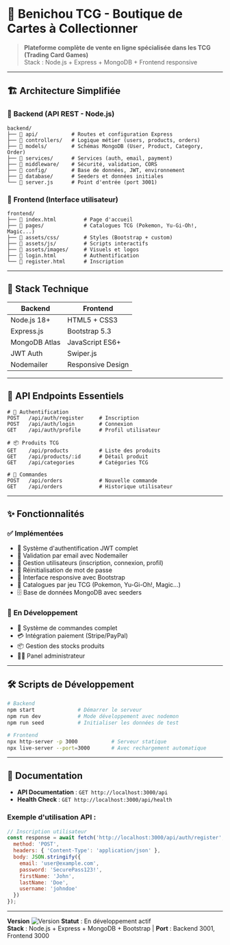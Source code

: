 # 🎴 Benichou TCG - Boutique de Cartes à Collectionner

> **Plateforme complète de vente en ligne spécialisée dans les TCG (Trading Card Games)**  
> Stack : Node.js + Express + MongoDB + Frontend responsive

---

## 🏗️ Architecture Simplifiée

### 📂 **Backend** (API REST - Node.js)
```
backend/
├── 📁 api/           # Routes et configuration Express
├── 📁 controllers/   # Logique métier (users, products, orders)
├── 📁 models/        # Schémas MongoDB (User, Product, Category, Order)
├── 📁 services/      # Services (auth, email, payment)
├── 📁 middleware/    # Sécurité, validation, CORS
├── 📁 config/        # Base de données, JWT, environnement
├── 📁 database/      # Seeders et données initiales
└── 📄 server.js      # Point d'entrée (port 3001)
```

### 📂 **Frontend** (Interface utilisateur)
```
frontend/
├── 📄 index.html         # Page d'accueil
├── 📁 pages/             # Catalogues TCG (Pokemon, Yu-Gi-Oh!, Magic...)
├── 📁 assets/css/        # Styles (Bootstrap + custom)
├── 📁 assets/js/         # Scripts interactifs
├── 📁 assets/images/     # Visuels et logos
├── 📄 login.html         # Authentification
└── 📄 register.html      # Inscription
```

---

## 🔧 **Stack Technique**

| **Backend** | **Frontend** |
|-------------|--------------|
| Node.js 18+ | HTML5 + CSS3 |
| Express.js | Bootstrap 5.3 |
| MongoDB Atlas | JavaScript ES6+ |
| JWT Auth | Swiper.js |
| Nodemailer | Responsive Design |

---

## 📡 **API Endpoints Essentiels**

```http
# 🔐 Authentification
POST   /api/auth/register     # Inscription
POST   /api/auth/login        # Connexion  
GET    /api/auth/profile      # Profil utilisateur

# 📦 Produits TCG
GET    /api/products          # Liste des produits
GET    /api/products/:id      # Détail produit
GET    /api/categories        # Catégories TCG

# 🛒 Commandes
POST   /api/orders            # Nouvelle commande
GET    /api/orders            # Historique utilisateur
```

---

## ✨ **Fonctionnalités**

### ✅ **Implémentées**
- 🔐 Système d'authentification JWT complet
- 📧 Validation par email avec Nodemailer  
- 👤 Gestion utilisateurs (inscription, connexion, profil)
- 🔑 Réinitialisation de mot de passe
- 📱 Interface responsive avec Bootstrap
- 🎴 Catalogues par jeu TCG (Pokemon, Yu-Gi-Oh!, Magic...)
- 🗄️ Base de données MongoDB avec seeders

### 🔄 **En Développement**
- 🛒 Système de commandes complet
- 💳 Intégration paiement (Stripe/PayPal)
- 📦 Gestion des stocks produits
- 👨‍💼 Panel administrateur

---

## 🛠️ **Scripts de Développement**

```bash
# Backend
npm start              # Démarrer le serveur
npm run dev            # Mode développement avec nodemon
npm run seed           # Initialiser les données de test

# Frontend  
npx http-server -p 3000           # Serveur statique
npx live-server --port=3000       # Avec rechargement automatique
```

---

## 📖 **Documentation**

- **API Documentation** : `GET http://localhost:3000/api`
- **Health Check** : `GET http://localhost:3000/api/health`

### Exemple d'utilisation API :
```javascript
// Inscription utilisateur
const response = await fetch('http://localhost:3000/api/auth/register', {
  method: 'POST',
  headers: { 'Content-Type': 'application/json' },
  body: JSON.stringify({
    email: 'user@example.com',
    password: 'SecurePass123!',
    firstName: 'John',
    lastName: 'Doe',
    username: 'johndoe'
  })
});
```

---

**Version** ![Version](https://img.shields.io/badge/Version-%20v0.4.2-red)
**Statut** : En développement actif  
**Stack** : Node.js + Express + MongoDB + Bootstrap | **Port** : Backend 3001, Frontend 3000
